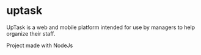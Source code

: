 # uptask

UpTask is a web and mobile platform intended for use by managers to help organize their staff.

Project made with NodeJs
